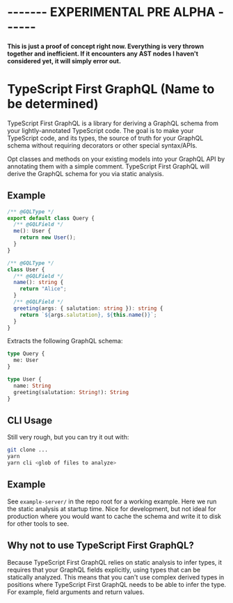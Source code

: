 # -------  EXPERIMENTAL PRE ALPHA ------

**This is just a proof of concept right now. Everything is very thrown together and inefficient. If it encounters any AST nodes I haven't considered yet, it will simply error out.**

#  TypeScript First GraphQL (Name to be determined)

TypeScript First GraphQL is a library for deriving a GraphQL schema from
your lightly-annotated TypeScript code. The goal is to make your TypeScript
code, and its types, the source of truth for your GraphQL schema without
requiring decorators or other special syntax/APIs.

Opt classes and methods on your existing models into your GraphQL API by
annotating them with a simple comment. TypeScript First GraphQL will derive the 
GraphQL schema for you via static analysis.

## Example

```ts
/** @GQLType */
export default class Query {
  /** @GQLField */
  me(): User {
    return new User();
  }
}

/** @GQLType */
class User {
  /** @GQLField */
  name(): string {
    return "Alice";
  }
  /** @GQLField */
  greeting(args: { salutation: string }): string {
    return `${args.salutation}, ${this.name()}`;
  }
}
```

Extracts the following GraphQL schema:

```graphql
type Query {
  me: User
}

type User {
  name: String
  greeting(salutation: String!): String
}
```

## CLI Usage

Still very rough, but you can try it out with:

```bash
git clone ...
yarn
yarn cli <glob of files to analyze>
```

## Example

See `example-server/` in the repo root for a working example. Here we run the static
analysis at startup time. Nice for development, but not ideal for production where you would want to cache the schema and write it to disk for other tools to see.


## Why not to use TypeScript First GraphQL?

Because TypeScript First GraphQL relies on static analysis to infer types, it
requires that your GraphQL fields explicitly, using types that can be statically
analyzed. This means that you can't use complex derived types in positions where
TypeScript First GraphQL needs to be able to infer the type. For example, field
arguments and return values. 